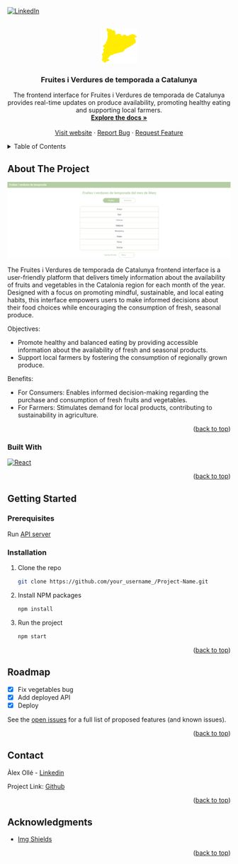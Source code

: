 <!-- Improved compatibility of back to top link: See: https://github.com/othneildrew/Best-README-Template/pull/73 -->

<a name="readme-top"></a>

<!--
*** Thanks for checking out the Best-README-Template. If you have a suggestion
*** that would make this better, please fork the repo and create a pull request
*** or simply open an issue with the tag "enhancement".
*** Don't forget to give the project a star!
*** Thanks again! Now go create something AMAZING! :D
-->

<!-- PROJECT SHIELDS -->
<!--
*** I'm using markdown "reference style" links for readability.
*** Reference links are enclosed in brackets [ ] instead of parentheses ( ).
*** See the bottom of this document for the declaration of the reference variables
*** for contributors-url, forks-url, etc. This is an optional, concise syntax you may use.
*** https://www.markdownguide.org/basic-syntax/#reference-style-links
-->

[![LinkedIn][linkedin-shield]][linkedin-url]

<!-- PROJECT LOGO -->
<br />
<div align="center">
  <a href="https://fruites-verdures.vercel.app/">
    <img src="public/logo192.png" alt="Logo" width="80" height="80">
  </a>

  <h3 align="center">Fruites i Verdures de temporada a Catalunya</h3>

  <p align="center">
    The frontend interface for Fruites i Verdures de temporada de Catalunya provides real-time updates on produce availability, promoting healthy eating and supporting local farmers.
    <br />
    <a href="https://fv-api-wild-star-7655.fly.dev/api/"><strong>Explore the docs »</strong></a>
    <br />
    <br />
    <a href="https://fruites-verdures.vercel.app/">Visit website</a>
    ·
    <a href="https://github.com/alex-olle/fv_client/issues">Report Bug</a>
    ·
    <a href="https://github.com/alex-olle/fv_client/issues">Request Feature</a>
  </p>
</div>

<!-- TABLE OF CONTENTS -->
<details>
  <summary>Table of Contents</summary>
  <ol>
    <li>
      <a href="#about-the-project">About The Project</a>
      <ul>
        <li><a href="#built-with">Built With</a></li>
      </ul>
    </li>
    <li>
      <a href="#getting-started">Getting Started</a>
      <ul>
        <li><a href="#installation">Installation</a></li>
      </ul>
    </li>
    <li><a href="#roadmap">Roadmap</a></li>
    <li><a href="#contact">Contact</a></li>
    <li><a href="#acknowledgments">Acknowledgments</a></li>
  </ol>
</details>

<!-- ABOUT THE PROJECT -->

## About The Project

![Fruites i Verdures Screenshot](public/screenshot.png)

The Fruites i Verdures de temporada de Catalunya frontend interface is a user-friendly platform that delivers timely information about the availability of fruits and vegetables in the Catalonia region for each month of the year. Designed with a focus on promoting mindful, sustainable, and local eating habits, this interface empowers users to make informed decisions about their food choices while encouraging the consumption of fresh, seasonal produce.

Objectives:

- Promote healthy and balanced eating by providing accessible information about the availability of fresh and seasonal products.
- Support local farmers by fostering the consumption of regionally grown produce.

Benefits:

- For Consumers: Enables informed decision-making regarding the purchase and consumption of fresh fruits and vegetables.
- For Farmers: Stimulates demand for local products, contributing to sustainability in agriculture.

<p align="right">(<a href="#readme-top">back to top</a>)</p>

### Built With

[![React][React.js]][React-url]

<p align="right">(<a href="#readme-top">back to top</a>)</p>

<!-- GETTING STARTED -->

## Getting Started

### Prerequisites

Run [API server](https://github.com/alex-olle/fv_api)

### Installation

1. Clone the repo
   ```sh
   git clone https://github.com/your_username_/Project-Name.git
   ```
2. Install NPM packages
   ```sh
   npm install
   ```
3. Run the project
   ```sh
   npm start
   ```

<p align="right">(<a href="#readme-top">back to top</a>)</p>

<!-- ROADMAP -->

## Roadmap

- [x] Fix vegetables bug
- [x] Add deployed API
- [x] Deploy

See the [open issues](https://github.com/alex-olle/fv_client/issues) for a full list of proposed features (and known issues).

<p align="right">(<a href="#readme-top">back to top</a>)</p>

<!-- CONTACT -->

## Contact

Àlex Ollé - [Linkedin](https://www.linkedin.com/in/alejandro-olle-ramos/)

Project Link: [Github](https://github.com/alex-olle/fv_client)

<p align="right">(<a href="#readme-top">back to top</a>)</p>

<!-- ACKNOWLEDGMENTS -->

## Acknowledgments

* [Img Shields](https://shields.io)

<p align="right">(<a href="#readme-top">back to top</a>)</p>

<!-- MARKDOWN LINKS & IMAGES -->
<!-- https://www.markdownguide.org/basic-syntax/#reference-style-links -->

[linkedin-shield]: https://img.shields.io/badge/-LinkedIn-black.svg?style=for-the-badge&logo=linkedin&colorB=555
[linkedin-url]: http://www.linkedin.com/in/alejandro-olle-ramos
[React.js]: https://img.shields.io/badge/React-20232A?style=for-the-badge&logo=react&logoColor=61DAFB
[React-url]: https://reactjs.org/
